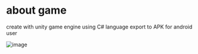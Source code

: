 # about game
create with unity game engine using C# language
export to APK for android user


![image](https://github.com/fairyphary/project_game/assets/77388362/7e560833-db64-4bde-b87d-2060bda64fd2)

